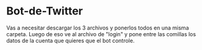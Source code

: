 # Bot-de-Twitter
Vas a necesitar descargar los 3 archivos y ponerlos todos en una misma carpeta. Luego de eso ve al archivo de "login" y pone entre las comillas los datos de la cuenta que quieres que el bot controle.
